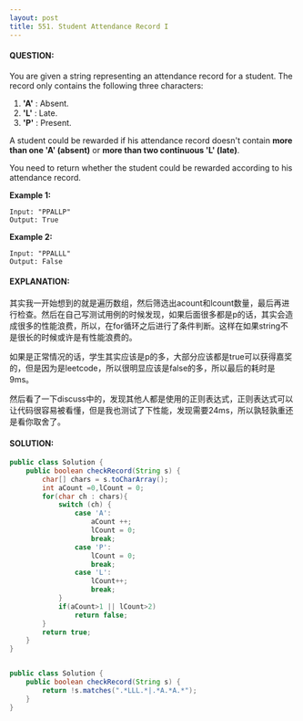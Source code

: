 ```yaml
---
layout: post
title: 551. Student Attendance Record I
---
```


#### QUESTION:

You are given a string representing an attendance record for a student. The record only contains the following three characters:

1. **'A'** : Absent.
2. **'L'** : Late.
3. **'P'** : Present.

A student could be rewarded if his attendance record doesn't contain **more than one 'A' (absent)** or **more than two continuous 'L' (late)**.

You need to return whether the student could be rewarded according to his attendance record.

**Example 1:**

```
Input: "PPALLP"
Output: True

```

**Example 2:**

```
Input: "PPALLL"
Output: False
```

#### EXPLANATION:

其实我一开始想到的就是遍历数组，然后筛选出acount和lcount数量，最后再进行检查。然后在自己写测试用例的时候发现，如果后面很多都是p的话，其实会造成很多的性能浪费，所以，在for循环之后进行了条件判断。这样在如果string不是很长的时候或许是有性能浪费的。

如果是正常情况的话，学生其实应该是p的多，大部分应该都是true可以获得嘉奖的，但是因为是leetcode，所以很明显应该是false的多，所以最后的耗时是9ms。

然后看了一下discuss中的，发现其他人都是使用的正则表达式，正则表达式可以让代码很容易被看懂，但是我也测试了下性能，发现需要24ms，所以孰轻孰重还是看你取舍了。

#### SOLUTION:

```java
public class Solution {
    public boolean checkRecord(String s) {
        char[] chars = s.toCharArray();
        int aCount =0,lCount = 0;
        for(char ch : chars){
            switch (ch) {
                case 'A':
                    aCount ++;
                    lCount = 0;
                    break;
                case 'P':
                    lCount = 0;
                    break;
                case 'L':
                    lCount++;
                    break;
            }
            if(aCount>1 || lCount>2)
                return false;
        }
        return true;
    }
}


public class Solution {
    public boolean checkRecord(String s) {
        return !s.matches(".*LLL.*|.*A.*A.*");
    }
}
```





